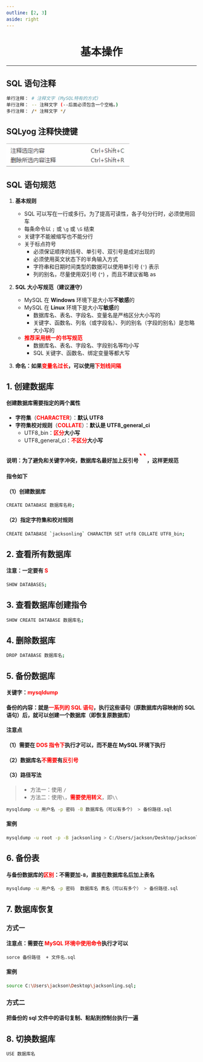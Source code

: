 ```yaml
---
outline: [2, 3]
aside: right
---
```


<h1 style="text-align: center;">基本操作</h1>
 
- - -

## SQL 语句注释

```bash
单行注释： # 注释文字 (MySQL特有的方式)
单行注释： -- 注释文字 (--后面必须包含一个空格。)
多行注释： /* 注释文字 */
```

## SQLyog 注释快捷键

![alt text](sqlyog注释快捷键.png)

## SQL 语句规范

1. **基本规则**

   - SQL 可以写在一行或多行。为了提高可读性，各子句分行时，必须使用回车
   - 每条命令以 `;` 或 `\g` 或 `\G` 结束
   - 关键字不能被缩写也不能分行
   - 关于标点符号
     - 必须保证顺序的括号、单引号、双引号是成对出现的
     - 必须使用英文状态下的半角输入方式
     - 字符串和日期时间类型的数据可以使用单引号 (`'`) 表示
     - 列的别名，尽量使用双引号 (`"`) ，而且不建议省略 as

2. **SQL 大小写规范（建议遵守）**

   - MySQL 在 **Windows** 环境下是大小写**不敏感**的
   - MySQL 在 **Linux** 环境下是大小写**敏感**的
     - 数据库名、表名、字段名、变量名是严格区分大小写的
     - 关键字、函数名、列名（或字段名）、列的别名（字段的别名）是忽略大小写的
   - <span style = "color:red;font-weight:bold">推荐采用统一的书写规范</span>
     - 数据库名、表名、字段名、字段别名等均小写
     - SQL 关键字、函数名、绑定变量等都大写

3. **命名：如果<span style = "color:red;font-weight:bold">变量名过长</span>，可以使用<span style = "color:red;font-weight:bold">下划线间隔</span>**

## 1. 创建数据库

#### 创建数据库需要指定的两个属性

- **字符集**（<span style = "color:red;font-weight:bold">CHARACTER</span>）：**默认 UTF8**
- **字符集校对规则**（<span style = "color:red;font-weight:bold">COLLATE</span>）：**默认是 UTF8_general_ci**
  - UTF8_bin：<span style = "color:red;font-weight:bold">区分</span>**大小写**
  - UTF8_general_ci：<span style = "color:red;font-weight:bold">不区分</span>**大小写**

#### 说明：为了避免和关键字冲突，数据库名最好加上反引号<span style = "color:red;font-weight:bold;font-size:30px">``</span>，这样更规范

#### 指令如下

#### （1）创建数据库

```bash
CREATE DATABASE 数据库名称;
```

#### （2）指定字符集和校对规则

```bash
CREATE DATABASE `jacksonling` CHARACTER SET utf8 COLLATE UTF8_bin;
```

## 2. 查看所有数据库

#### 注意：一定要有 <span style = "color:red;font-weight:bold"> S</span>

```bash
SHOW DATABASES;
```

## 3. 查看数据库创建指令

```bash
SHOW CREATE DATABASE 数据库名;
```

## 4. 删除数据库

```bash
DROP DATABASE 数据库名;
```

## 5. 备份数据库

#### 关键字：<span style = "color:red;font-weight:bold">mysqldump</span>

#### 备份的内容：就是<span style = "color:red;font-weight:bold">一系列的 SQL 语句</span>，执行这些语句（原数据库内容映射的 SQL 语句）后，就可以创建一个数据库（即恢复原数据库）

#### 注意点

#### （1）需要在 <span style = "color:red;font-weight:bold">DOS 指令下</span>执行才可以，而不是在 MySQL 环境下执行

#### （2）数据库名<span style = "color:red;font-weight:bold">不需要</span>有<span style = "color:red;font-weight:bold">反引号</span>

#### （3）路径写法

> - 方法一：使用 `/`
> - 方法二：使用`\`，<span style = "color:red;font-weight:bold">需要使用转义</span>，即`\\`

```bash
mysqldump -u 用户名 -p 密码 -B 数据库名（可以有多个） > 备份路径.sql
```

#### 案例

```bash
mysqldump -u root -p -B jacksonling > C:/Users/jackson/Desktop/jacksonling.sql;

```

## 6. 备份表

#### 与备份数据库的<span style = "color:red;font-weight:bold">区别</span>：不需要加`-B`，直接在数据库名后加上表名

```bash
mysqldump -u 用户名 -p 密码  数据库名 表名（可以有多个） > 备份路径.sql
```

## 7. 数据库恢复

### 方式一

#### 注意点：需要在 <span style = "color:red;font-weight:bold">MySQL 环境中使用命令</span>执行才可以

```bash
sorce 备份路径  + 文件名.sql
```

#### 案例

```bash
source C:\Users\jackson\Desktop\jacksonling.sql;
```

### 方式二

#### 把备份的 sql 文件中的语句复制、粘贴到控制台执行一遍

## 8. 切换数据库

```bash
USE 数据库名
```
